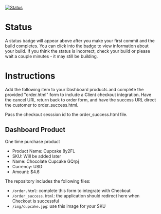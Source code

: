 [![Status](https://img.shields.io/badge/status-NO%20COMMIT-blue.svg)](https://github.com/crowdbotics-challenges/bakery_scaffold_0XxYEePYH83mdXNP)

# Status

A status badge will appear above after you make your first commit and the build completes. You can click into the badge to view information about your build. If you think the status is incorrect, check your build or please wait a couple minutes - it may still be building.

# Instructions

Add the following item to your Dashboard products and complete the provided "order.html" form to include a Client checkout integration. Have the cancel URL return back to order form, and have the success URL direct the customer to order_success.html.

Pass the checkout sesssion id to the order_success.html file.

## Dashboard Product
One time purchase product
* Product Name: Cupcake 8y2FL
* SKU: Will be added later
* Name: Chocolate Cupcake GQrpj
* Currency: USD
* Amount: $4.6

The repository includes the following files:
* `/order.html`: complete this form to integrate with Checkout
* `/order_success.html`: the application should redirect here when Checkout is successful
* `/img/cupcake.jpg`: use this image for your SKU
